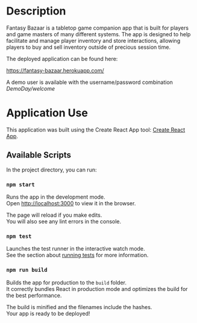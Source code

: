 # Description

Fantasy Bazaar is a tabletop game companion app that is built for players and game masters of many different systems. The app is designed to help facilitate and manage player inventory and store interactions, allowing players to buy and sell inventory outside of precious session time.

The deployed application can be found here: 

https://fantasy-bazaar.herokuapp.com/

A demo user is available with the username/password combination *DemoDay/welcome*




# Application Use

This application was built using the Create React App tool:
[Create React App](https://github.com/facebook/create-react-app).


## Available Scripts

In the project directory, you can run:

### `npm start`

Runs the app in the development mode.<br />
Open [http://localhost:3000](http://localhost:3000) to view it in the browser.

The page will reload if you make edits.<br />
You will also see any lint errors in the console.

### `npm test`

Launches the test runner in the interactive watch mode.<br />
See the section about [running tests](https://facebook.github.io/create-react-app/docs/running-tests) for more information.

### `npm run build`

Builds the app for production to the `build` folder.<br />
It correctly bundles React in production mode and optimizes the build for the best performance.

The build is minified and the filenames include the hashes.<br />
Your app is ready to be deployed!